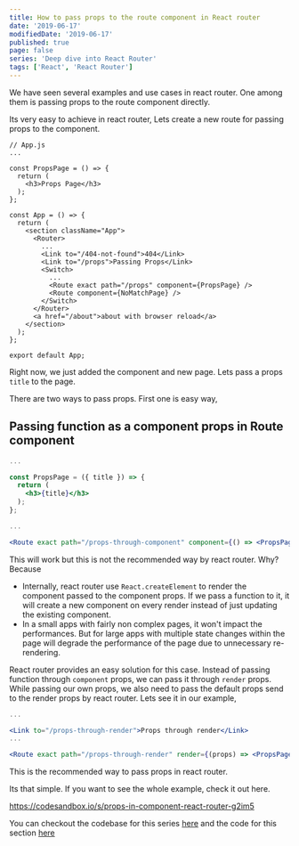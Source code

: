 ```yaml
---
title: How to pass props to the route component in React router
date: '2019-06-17'
modifiedDate: '2019-06-17'
published: true
page: false
series: 'Deep dive into React Router'
tags: ['React', 'React Router']
---
```


We have seen several examples and use cases in react router. One among them is passing props to the route component directly.

Its very easy to achieve in react router, Lets create a new route for passing props to the component.

```jsx{4-8,16,19}
// App.js
...

const PropsPage = () => {
  return (
    <h3>Props Page</h3>
  );
};

const App = () => {
  return (
    <section className="App">
      <Router>
        ...
        <Link to="/404-not-found">404</Link>
        <Link to="/props">Passing Props</Link>
        <Switch>
          ...
          <Route exact path="/props" component={PropsPage} />
          <Route component={NoMatchPage} />
        </Switch>
      </Router>
      <a href="/about">about with browser reload</a>
    </section>
  );
};

export default App;
```

Right now, we just added the component and new page. Lets pass a props `title` to the page.

There are two ways to pass props. First one is easy way,

## Passing function as a component props in Route component

```jsx
...

const PropsPage = ({ title }) => {
  return (
    <h3>{title}</h3>
  );
};

...

<Route exact path="/props-through-component" component={() => <PropsPage title={`Props through component`} />} />

```

This will work but this is not the recommended way by react router. Why? Because

- Internally, react router use `React.createElement` to render the component passed to the component props. If we pass a function to it, it will create a new component on every render instead of just updating the existing component.
- In a small apps with fairly non complex pages, it won't impact the performances. But for large apps with multiple state changes within the page will degrade the performance of the page due to unnecessary re-rendering.

React router provides an easy solution for this case. Instead of passing function through `component` props, we can pass it through `render` props. While passing our own props, we also need to pass the default props send to the render props by react router. Lets see it in our example,

```jsx
...

<Link to="/props-through-render">Props through render</Link>
...

<Route exact path="/props-through-render" render={(props) => <PropsPage {...props} title={`Props through render`} />} />

```

This is the recommended way to pass props in react router.

Its that simple. If you want to see the whole example, check it out here.

https://codesandbox.io/s/props-in-component-react-router-g2im5

You can checkout the codebase for this series [here](https://github.com/learnwithparam/react-router-series) and the code for this section [here](https://github.com/learnwithparam/react-router-series/commit/45efaedd0f0b2e74f231fe131f1bea327a0a96ac)
